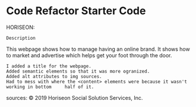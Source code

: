 # Code Refactor Starter Code
HORISEON:

~~~~~~~~~~~~~~~
Description
~~~~~~~~~~~~~~~
This webpage shows how to manage having an online brand.
It shows how to market and advertise which helps get your foot through the door.
~~~~~~~~~~~~~~~
I added a title for the webpage.
Added semantic elements so that it was more ogranized.
Added alt attributes to img sources.
Had to mess with where the <content> elements were because it wasn't working in bottom     half of it.

~~~~~~~~~~~~~~~
sources:
© 2019 Horiseon Social Solution Services, Inc.

